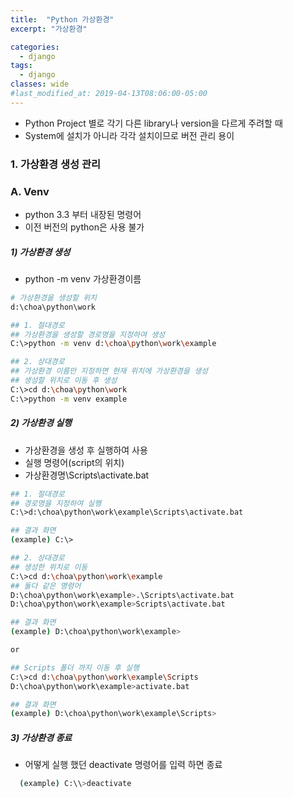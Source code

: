 ```yaml
---
title:  "Python 가상환경"
excerpt: "가상환경"

categories:
  - django
tags:
  - django
classes: wide 
#last_modified_at: 2019-04-13T08:06:00-05:00
---
```




- Python Project 별로 각기 다른 library나 version을 다르게 주려할 때
- System에 설치가 아니라 각각 설치이므로 버전 관리 용이



### 1. 가상환경 생성 관리



### A. Venv

- python 3.3 부터 내장된 명령어 	
- 이전 버전의 python은 사용 불가



##### 1) 가상환경 생성

- python -m venv 가상환경이름

```bash
# 가상환경을 생성할 위치
d:\choa\python\work

## 1. 절대경로
## 가상환경을 생성할 경로명을 지정하여 생성
C:\>python -m venv d:\choa\python\work\example

## 2. 상대경로
## 가상환경 이름만 지정하면 현재 위치에 가상환경을 생성
## 생성할 위치로 이동 후 생성
C:\>cd d:\choa\python\work
C:\>python -m venv example

```

##### 2) 가상환경 실행

- 가상환경을 생성 후 실행하여 사용
- 실행 명령어(script의 위치) 
- 가상환경명\Scripts\activate.bat

```bash
## 1. 절대경로
## 경로명을 지정하여 실행
C:\>d:\choa\python\work\example\Scripts\activate.bat    

## 결과 화면
(example) C:\>

## 2. 상대경로
## 생성한 위치로 이동 
C:\>cd d:\choa\python\work\example
## 둘다 같은 명령어
D:\choa\python\work\example>.\Scripts\activate.bat
D:\choa\python\work\example>Scripts\activate.bat

## 결과 화면
(example) D:\choa\python\work\example> 

or

## Scripts 폴더 까지 이동 후 실행
C:\>cd d:\choa\python\work\example\Scripts
D:\choa\python\work\example>activate.bat

## 결과 화면
(example) D:\choa\python\work\example\Scripts> 

```

##### 3) 가상환경 종료 

- 어떻게 실행 했던 deactivate 명령어를 입력 하면 종료

```bash
  (example) C:\\>deactivate

```




